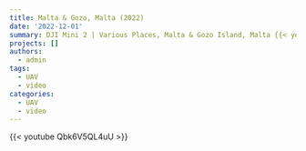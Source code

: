 ```yaml
---
title: Malta & Gozo, Malta (2022)
date: '2022-12-01'
summary: DJI Mini 2 | Various Places, Malta & Gozo Island, Malta {{< youtube Qbk6V5QL4uU >}}
projects: []
authors:
  - admin
tags:
  - UAV
  - video
categories:
  - UAV
  - video
---
```


{{< youtube Qbk6V5QL4uU >}}
